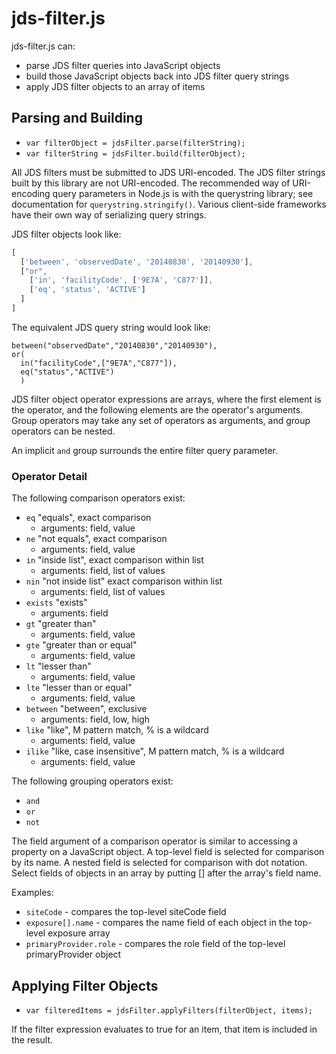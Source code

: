 jds-filter.js
=============

jds-filter.js can:
 * parse JDS filter queries into JavaScript objects
 * build those JavaScript objects back into JDS filter query strings
 * apply JDS filter objects to an array of items


## Parsing and Building

 * `var filterObject = jdsFilter.parse(filterString);`
 * `var filterString = jdsFilter.build(filterObject);`

All JDS filters must be submitted to JDS URI-encoded. The JDS filter strings built by this library are not URI-encoded.
The recommended way of URI-encoding query parameters in Node.js is with the querystring library; see documentation for `querystring.stringify()`.
Various client-side frameworks have their own way of serializing query strings.

JDS filter objects look like:
```JavaScript
[
  ['between', 'observedDate', '20140830', '20140930'],
  ["or",
    ['in', 'facilityCode', ['9E7A', 'C877']],
    ['eq', 'status', 'ACTIVE']
  ]
]
```
The equivalent JDS query string would look like:
```
between("observedDate","20140830","20140930"),
or(
  in("facilityCode",["9E7A","C877"]),
  eq("status","ACTIVE")
  )
```

JDS filter object operator expressions are arrays, where the first element is the operator, and the following elements are the operator's arguments. Group operators may take any set of operators as arguments, and group operators can be nested.

An implicit `and` group surrounds the entire filter query parameter.


### Operator Detail

The following comparison operators exist:
 * `eq` "equals", exact comparison
    * arguments: field, value
 * `ne` "not equals", exact comparison
    * arguments: field, value
 * `in` "inside list", exact comparison within list
    * arguments:  field, list of values
 * `nin` "not inside list" exact comparison within list
    * arguments: field, list of values
 * `exists` "exists"
    * arguments: field
 * `gt` "greater than"
    * arguments: field, value
 * `gte` "greater than or equal"
    * arguments: field, value
 * `lt` "lesser than"
    * arguments: field, value
 * `lte` "lesser than or equal"
    * arguments: field, value
 * `between` "between", exclusive
    * arguments: field, low, high
 * `like` "like", M pattern match, % is a wildcard
    * arguments: field, value
 * `ilike` "like, case insensitive", M pattern match, % is a wildcard
    * arguments: field, value

The following grouping operators exist:
 * `and`
 * `or`
 * `not`


The field argument of a comparison operator is similar to accessing a property on a JavaScript object.
A top-level field is selected for comparison by its name.
A nested field is selected for comparison with dot notation.
Select fields of objects in an array by putting [] after the array's field name.

Examples:
 * `siteCode` - compares the top-level siteCode field
 * `exposure[].name` - compares the name field of each object in the top-level exposure array
 * `primaryProvider.role` - compares the role field of the top-level primaryProvider object


## Applying Filter Objects

 * `var filteredItems = jdsFilter.applyFilters(filterObject, items);`

If the filter expression evaluates to true for an item, that item is included in the result.


